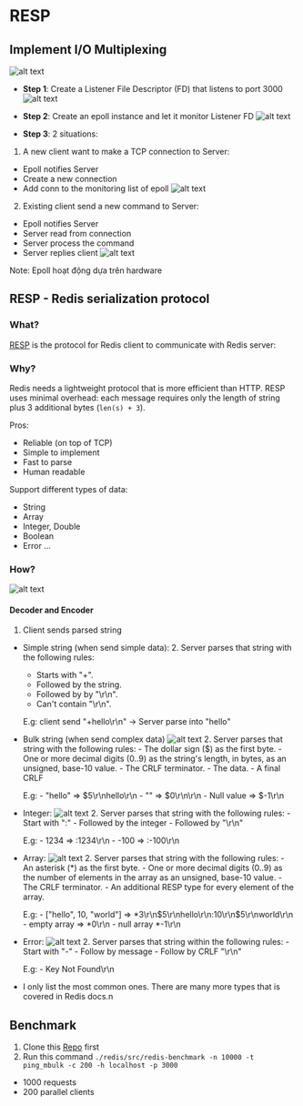 # RESP

## Implement I/O Multiplexing

![alt text](image-24.png)

- **Step 1**: Create a Listener File Descriptor (FD) that listens to port 3000
  ![alt text](image-25.png)

- **Step 2**: Create an epoll instance and let it monitor Listener FD
  ![alt text](image-26.png)

- **Step 3**: 2 situations:

1. A new client want to make a TCP connection to Server:

- Epoll notifies Server
- Create a new connection
- Add conn to the monitoring list of epoll
  ![alt text](image-27.png)

2. Existing client send a new command to Server:

- Epoll notifies Server
- Server read from connection
- Server process the command
- Server replies client
  ![alt text](image-28.png)

Note: Epoll hoạt động dựa trên hardware

## RESP - Redis serialization protocol

### What?

[RESP](https://redis.io/docs/latest/develop/reference/protocol-spec/) is the protocol for Redis client to communicate with Redis server:

### Why?

Redis needs a lightweight protocol that is more efficient than HTTP. RESP uses minimal overhead: each message requires only the length of string plus 3 additional bytes (`len(s) + 3`).

Pros:

- Reliable (on top of TCP)
- Simple to implement
- Fast to parse
- Human readable

Support different types of data:

- String
- Array
- Integer, Double
- Boolean
- Error ...

### How?

![alt text](image-34.png)

#### Decoder and Encoder

1. Client sends parsed string

- Simple string (when send simple data): 2. Server parses that string with the following rules:

  - Starts with "+".
  - Followed by the string.
  - Followed by by "\r\n".
  - Can't contain "\r\n".

  E.g: client send "+hello\r\n" -> Server parse into "hello"

- Bulk string (when send complex data)
  ![alt text](image-30.png) 2. Server parses that string with the following rules: - The dollar sign ($) as the first byte. - One or more decimal digits (0..9) as the string's length, in bytes, as an unsigned, base-10 value. - The CRLF terminator. - The data. - A final CRLF

  E.g: - "hello" => $5\r\nhello\r\n - "" => $0\r\n\r\n - Null value => $-1\r\n

- Integer:
  ![alt text](image-31.png) 2. Server parses that string with the following rules: - Start with ":" - Followed by the integer - Followed by "\r\n"

  E.g: - 1234 => :1234\r\n - -100 => :-100\r\n

- Array:
  ![alt text](image-32.png) 2. Server parses that string with the following rules: - An asterisk (\*) as the first byte. - One or more decimal digits (0..9) as the number of elements in the array as an unsigned, base-10 value. - The CRLF terminator. - An additional RESP type for every element of the array.

  E.g: - ["hello", 10, "world"] => *3\r\n$5\r\nhello\r\n:10\r\n$5\r\nworld\r\n - empty array => *0\r\n - null array \*-1\r\n

- Error:
  ![alt text](image-33.png) 2. Server parses that string within the following rules: - Start with "-" - Follow by message - Follow by CRLF "\r\n"

  E.g: - Key Not Found\r\n

- I only list the most common ones. There are many more types that is covered in Redis docs.n

## Benchmark

1. Clone this [Repo](https://github.com/quangh33/Nietzsche/blob/main/doc/Redis_CLI.md) first
2. Run this command `./redis/src/redis-benchmark -n 10000 -t ping_mbulk -c 200 -h localhost -p 3000`

- 1000 requests
- 200 parallel clients
